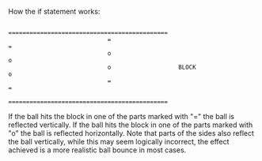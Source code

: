 How the if statement works:						

								=============================================
								=											=
								o											o
								o					BLOCK					o
								=											=
								=============================================
								
If the ball hits the block in one of the parts marked with "=" the ball is reflected vertically.
If the ball hits the block in one of the parts marked with "o" the ball is reflected horizontally.
Note that parts of the sides also reflect the ball vertically, while this may seem logically incorrect, 
the effect achieved is a more realistic ball bounce in most cases.